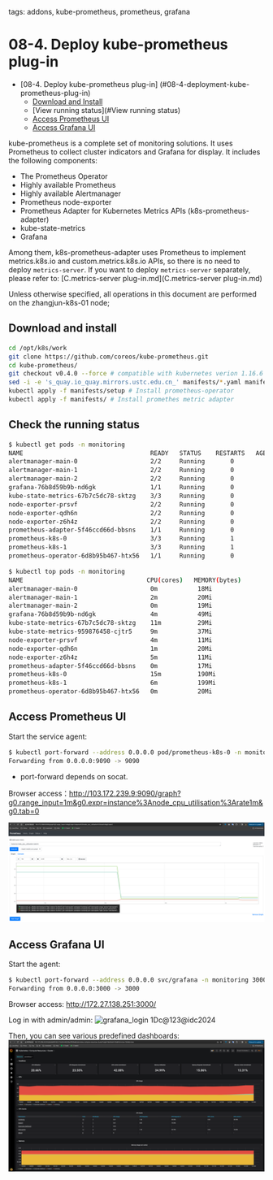 tags: addons, kube-prometheus, prometheus, grafana

# 08-4. Deploy kube-prometheus plug-in
<!-- TOC -->

- [08-4. Deploy kube-prometheus plug-in] (#08-4-deployment-kube-prometheus-plug-in)
     - [Download and Install](#Download&Install)
     - [View running status](#View running status)
     - [Access Prometheus UI](#Access-prometheus-ui)
     - [Access Grafana UI](#access-grafana-ui)

<!-- /TOC -->

kube-prometheus is a complete set of monitoring solutions. It uses Prometheus to collect cluster indicators and Grafana for display. It includes the following components:
+ The Prometheus Operator
+ Highly available Prometheus
+ Highly available Alertmanager
+ Prometheus node-exporter
+ Prometheus Adapter for Kubernetes Metrics APIs (k8s-prometheus-adapter)
+ kube-state-metrics
+ Grafana

Among them, k8s-prometheus-adapter uses Prometheus to implement metrics.k8s.io and custom.metrics.k8s.io APIs, so there is no need to deploy `metrics-server`.
If you want to deploy `metrics-server` separately, please refer to: [C.metrics-server plug-in.md](C.metrics-server plug-in.md)

Unless otherwise specified, all operations in this document are performed on the zhangjun-k8s-01 node;

## Download and install

``` bash
cd /opt/k8s/work
git clone https://github.com/coreos/kube-prometheus.git
cd kube-prometheus/
git checkout v0.4.0 --force # compatible with kubernetes verion 1.16.6
sed -i -e 's_quay.io_quay.mirrors.ustc.edu.cn_' manifests/*.yaml manifests/setup/*.yaml # Use the Registry of the University of Science and Technology of China
kubectl apply -f manifests/setup # Install prometheus-operator
kubectl apply -f manifests/ # Install promethes metric adapter
```

## Check the running status

``` bash
$ kubectl get pods -n monitoring
NAME                                   READY   STATUS    RESTARTS   AGE
alertmanager-main-0                    2/2     Running       0          63s
alertmanager-main-1                    2/2     Running       0          63s
alertmanager-main-2                    2/2     Running       0          63s
grafana-76b8d59b9b-nd6gk               1/1     Running       0          11m
kube-state-metrics-67b7c5dc78-sktzg    3/3     Running       0          73s
node-exporter-prsvf                    2/2     Running       0          34s
node-exporter-qdh6n                    2/2     Running       0          71s
node-exporter-z6h4z                    2/2     Running       0          69s
prometheus-adapter-5f46ccd66d-bbsns    1/1     Running       0          73s
prometheus-k8s-0                       3/3     Running       1          53s
prometheus-k8s-1                       3/3     Running       1          53s
prometheus-operator-6d8b95b467-htx56   1/1     Running       0          74s
```

``` bash
$ kubectl top pods -n monitoring
NAME                                  CPU(cores)   MEMORY(bytes)   
alertmanager-main-0                    0m           18Mi            
alertmanager-main-1                    2m           20Mi            
alertmanager-main-2                    0m           19Mi            
grafana-76b8d59b9b-nd6gk               4m           49Mi            
kube-state-metrics-67b7c5dc78-sktzg    11m          29Mi            
kube-state-metrics-959876458-cjtr5     9m           37Mi            
node-exporter-prsvf                    4m           11Mi            
node-exporter-qdh6n                    1m           20Mi            
node-exporter-z6h4z                    5m           11Mi            
prometheus-adapter-5f46ccd66d-bbsns    0m           17Mi            
prometheus-k8s-0                       15m          190Mi           
prometheus-k8s-1                       6m           199Mi           
prometheus-operator-6d8b95b467-htx56   0m           20Mi   
```

## Access Prometheus UI

Start the service agent:

``` bash
$ kubectl port-forward --address 0.0.0.0 pod/prometheus-k8s-0 -n monitoring 9090:9090
Forwarding from 0.0.0.0:9090 -> 9090
```
+ port-forward depends on socat.

Browser access：http://103.172.239.9:9090/graph?g0.range_input=1m&g0.expr=instance%3Anode_cpu_utilisation%3Arate1m&g0.tab=0

![prometheus](images/prometheus.png)


## Access Grafana UI

Start the agent:

``` bash
$ kubectl port-forward --address 0.0.0.0 svc/grafana -n monitoring 3000:3000 
Forwarding from 0.0.0.0:3000 -> 3000
```

Browser access: http://172.27.138.251:3000/

Log in with admin/admin:
![grafana_login](images/grafana_login.png)
1Dc@123@idc2024

Then, you can see various predefined dashboards:
![grafana_dashboard](images/grafana_dashboard.png)

